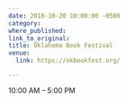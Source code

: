 ```yaml
---
date: 2018-10-20 10:00:00 -0500
category: 
where_published: 
link_to_original: 
title: Oklahoma Book Festival
venue:
  link: https://okbookfest.org/

---
```

10:00 AM – 5:00 PM